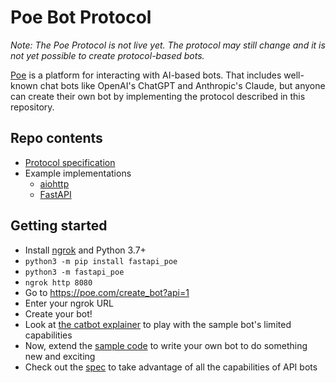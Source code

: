 # Poe Bot Protocol

_Note: The Poe Protocol is not live yet. The protocol may still change and it is not yet
possible to create protocol-based bots._

[Poe](https://poe.com) is a platform for interacting with AI-based bots. That includes
well-known chat bots like OpenAI's ChatGPT and Anthropic's Claude, but anyone can create
their own bot by implementing the protocol described in this repository.

## Repo contents

- [Protocol specification](./docs/spec.md)
- Example implementations
  - [aiohttp](./aiohttp_poe/)
  - [FastAPI](./fastapi_poe/)

## Getting started

- Install [ngrok](https://ngrok.com/) and Python 3.7+
- `python3 -m pip install fastapi_poe`
- `python3 -m fastapi_poe`
- `ngrok http 8080`
- Go to https://poe.com/create_bot?api=1
- Enter your ngrok URL
- Create your bot!
- Look at [the catbot explainer](/docs/catbot.md) to play with the sample bot's limited
  capabilities
- Now, extend the [sample code](./fastapi_poe/src/fastapi_poe/samples/) to write your
  own bot to do something new and exciting
- Check out the [spec](/docs/spec.md) to take advantage of all the capabilities of API
  bots
